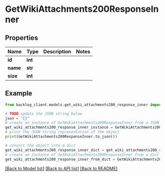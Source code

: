 # GetWikiAttachments200ResponseInner


## Properties

Name | Type | Description | Notes
------------ | ------------- | ------------- | -------------
**id** | **int** |  | 
**name** | **str** |  | 
**size** | **int** |  | 

## Example

```python
from backlog_client.models.get_wiki_attachments200_response_inner import GetWikiAttachments200ResponseInner

# TODO update the JSON string below
json = "{}"
# create an instance of GetWikiAttachments200ResponseInner from a JSON string
get_wiki_attachments200_response_inner_instance = GetWikiAttachments200ResponseInner.from_json(json)
# print the JSON string representation of the object
print(GetWikiAttachments200ResponseInner.to_json())

# convert the object into a dict
get_wiki_attachments200_response_inner_dict = get_wiki_attachments200_response_inner_instance.to_dict()
# create an instance of GetWikiAttachments200ResponseInner from a dict
get_wiki_attachments200_response_inner_from_dict = GetWikiAttachments200ResponseInner.from_dict(get_wiki_attachments200_response_inner_dict)
```
[[Back to Model list]](../README.md#documentation-for-models) [[Back to API list]](../README.md#documentation-for-api-endpoints) [[Back to README]](../README.md)


